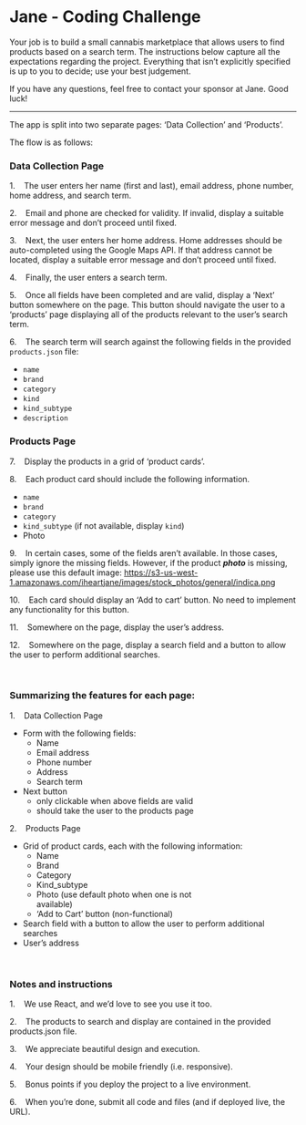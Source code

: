 # Jane - Coding Challenge


Your job is to build a small cannabis marketplace that allows users to find products based on a search term. The instructions below capture all the expectations regarding the project. Everything that isn’t explicitly specified is up to you to decide; use your best judgement.

If you have any questions, feel free to contact your sponsor at Jane. Good luck!
____________________________________________________________________________

The app is split into two separate pages: ‘Data Collection’ and ‘Products’.

The flow is as follows:

### Data Collection Page

1.    The user enters her name (first and last), email address, phone number, home address, and search term.

2.    Email and phone are checked for validity. If invalid, display a suitable error message and don’t proceed until fixed.

3.    Next, the user enters her home address. Home addresses should be auto-completed using the Google Maps API. If that address cannot be located, display a suitable error message and don’t proceed until fixed.

4.    Finally, the user enters a search term.

5.    Once all fields have been completed and are valid, display a ‘Next’ button somewhere on the page. This button should navigate the user to a ‘products’ page displaying all of the products relevant to the user’s search term.

6.    The search term will search against the following fields in the provided `products.json` file:
  - `name`
  - `brand`
  - `category`
  - `kind`
  - `kind_subtype`
  - `description`
  

### Products Page

7.    Display the products in a grid of ‘product cards’.

8.    Each product card should include the following information. 

  - `name`
  - `brand`
  - `category`
  - `kind_subtype` (if not available, display `kind`)
  - Photo
  
9.    In certain cases, some of the fields aren’t available. In those cases, simply ignore the missing fields. However, if the product **_photo_** is missing, please use this default image: https://s3-us-west-1.amazonaws.com/iheartjane/images/stock_photos/general/indica.png

10.    Each card should display an ‘Add to cart’ button. No need to implement any functionality for this button.

11.    Somewhere on the page, display the user’s address.

12.    Somewhere on the page, display a search field and a button to allow the user to perform additional searches.

 
### Summarizing the features for each page:

1.    Data Collection Page
  - Form with the following fields:                                    
    - Name                                         
    - Email address                                       
    - Phone number                                       
    - Address                                         
    - Search term
  - Next button                                         
    - only clickable when above fields are valid                                           
    - should take the user to the products page
    
2.    Products Page
  - Grid of product cards, each with the following information:
    - Name                                          
    - Brand                                          
    - Category                                       
    - Kind_subtype                                    
    - Photo (use default photo when one is not available)                                        
    - ‘Add to Cart’ button (non-functional)
  - Search field with a button to allow the user to perform additional searches
  - User’s address

 
### Notes and instructions

1.    We use React, and we’d love to see you use it too.

2.    The products to search and display are contained in the provided products.json file.

3.    We appreciate beautiful design and execution.

4.    Your design should be mobile friendly (i.e. responsive).

5.    Bonus points if you deploy the project to a live environment.

6.    When you’re done, submit all code and files (and if deployed live, the URL).
